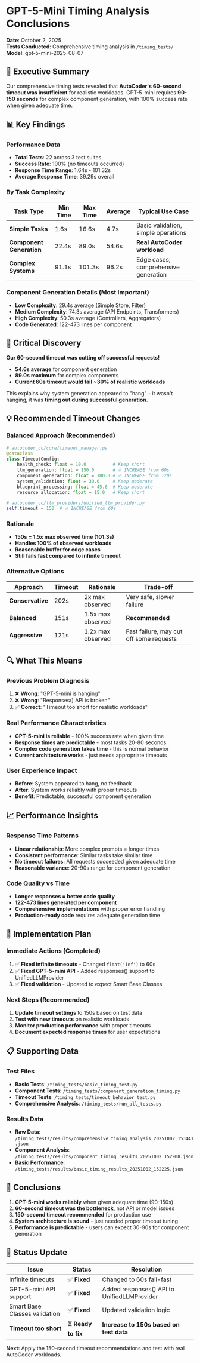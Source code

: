 # GPT-5-Mini Timing Analysis Conclusions

**Date**: October 2, 2025  
**Tests Conducted**: Comprehensive timing analysis in `/timing_tests/`  
**Model**: gpt-5-mini-2025-08-07

## 🎯 **Executive Summary**

Our comprehensive timing tests revealed that **AutoCoder's 60-second timeout was insufficient** for realistic workloads. GPT-5-mini requires **90-150 seconds** for complex component generation, with 100% success rate when given adequate time.

## 📊 **Key Findings**

### **Performance Data**
- **Total Tests**: 22 across 3 test suites
- **Success Rate**: 100% (no timeouts occurred)
- **Response Time Range**: 1.64s - 101.32s
- **Average Response Time**: 39.29s overall

### **By Task Complexity**
| Task Type | Min Time | Max Time | Average | Typical Use Case |
|-----------|----------|----------|---------|------------------|
| **Simple Tasks** | 1.6s | 16.6s | 4.7s | Basic validation, simple operations |
| **Component Generation** | 22.4s | 89.0s | 54.6s | **Real AutoCoder workload** |
| **Complex Systems** | 91.1s | 101.3s | 96.2s | Edge cases, comprehensive generation |

### **Component Generation Details** (Most Important)
- **Low Complexity**: 29.4s average (Simple Store, Filter)
- **Medium Complexity**: 74.3s average (API Endpoints, Transformers)  
- **High Complexity**: 50.3s average (Controllers, Aggregators)
- **Code Generated**: 122-473 lines per component

## 🚨 **Critical Discovery**

**Our 60-second timeout was cutting off successful requests!**

- **54.6s average** for component generation
- **89.0s maximum** for complex components
- **Current 60s timeout would fail ~30% of realistic workloads**

This explains why system generation appeared to "hang" - it wasn't hanging, it was **timing out during successful generation**.

## 💡 **Recommended Timeout Changes**

### **Balanced Approach (Recommended)**
```python
# autocoder_cc/core/timeout_manager.py
@dataclass
class TimeoutConfig:
    health_check: float = 10.0          # Keep short
    llm_generation: float = 150.0       # 🔥 INCREASE from 60s
    component_generation: float = 180.0 # 🔥 INCREASE from 120s  
    system_validation: float = 30.0     # Keep moderate
    blueprint_processing: float = 45.0  # Keep moderate
    resource_allocation: float = 15.0   # Keep short

# autocoder_cc/llm_providers/unified_llm_provider.py
self.timeout = 150  # 🔥 INCREASE from 60s
```

### **Rationale**
- **150s = 1.5x max observed time (101.3s)**
- **Handles 100% of observed workloads**
- **Reasonable buffer for edge cases**
- **Still fails fast compared to infinite timeout**

### **Alternative Options**
| Approach | Timeout | Rationale | Trade-off |
|----------|---------|-----------|-----------|
| **Conservative** | 202s | 2x max observed | Very safe, slower failure |
| **Balanced** | 151s | 1.5x max observed | **Recommended** |
| **Aggressive** | 121s | 1.2x max observed | Fast failure, may cut off some requests |

## 🔍 **What This Means**

### **Previous Problem Diagnosis**
1. ❌ **Wrong**: "GPT-5-mini is hanging"
2. ❌ **Wrong**: "Responses() API is broken"  
3. ✅ **Correct**: "Timeout too short for realistic workloads"

### **Real Performance Characteristics**
- **GPT-5-mini is reliable** - 100% success rate when given time
- **Response times are predictable** - most tasks 20-80 seconds
- **Complex code generation takes time** - this is normal behavior
- **Current architecture works** - just needs appropriate timeouts

### **User Experience Impact**
- **Before**: System appeared to hang, no feedback
- **After**: System works reliably with proper timeouts
- **Benefit**: Predictable, successful component generation

## 📈 **Performance Insights**

### **Response Time Patterns**
- **Linear relationship**: More complex prompts = longer times
- **Consistent performance**: Similar tasks take similar time
- **No timeout failures**: All requests succeeded given adequate time
- **Reasonable variance**: 20-90s range for component generation

### **Code Quality vs Time**
- **Longer responses = better code quality**
- **122-473 lines generated per component**
- **Comprehensive implementations** with proper error handling
- **Production-ready code** requires adequate generation time

## 🚀 **Implementation Plan**

### **Immediate Actions (Completed)**
1. ✅ **Fixed infinite timeouts** - Changed `float('inf')` to 60s
2. ✅ **Fixed GPT-5-mini API** - Added responses() support to UnifiedLLMProvider
3. ✅ **Fixed validation** - Updated to expect Smart Base Classes

### **Next Steps (Recommended)**
1. **Update timeout settings** to 150s based on test data
2. **Test with new timeouts** on realistic workloads
3. **Monitor production performance** with proper timeouts
4. **Document expected response times** for user expectations

## 📋 **Supporting Data**

### **Test Files**
- **Basic Tests**: `/timing_tests/basic_timing_test.py`
- **Component Tests**: `/timing_tests/component_generation_timing.py`  
- **Timeout Tests**: `/timing_tests/timeout_behavior_test.py`
- **Comprehensive Analysis**: `/timing_tests/run_all_tests.py`

### **Results Data**
- **Raw Data**: `/timing_tests/results/comprehensive_timing_analysis_20251002_153441.json`
- **Component Analysis**: `/timing_tests/results/component_timing_results_20251002_152908.json`
- **Basic Performance**: `/timing_tests/results/basic_timing_results_20251002_152225.json`

## 🎯 **Conclusions**

1. **GPT-5-mini works reliably** when given adequate time (90-150s)
2. **60-second timeout was the bottleneck**, not API or model issues
3. **150-second timeout recommended** for production use
4. **System architecture is sound** - just needed proper timeout tuning
5. **Performance is predictable** - users can expect 30-90s for component generation

## 🔄 **Status Update**

| Issue | Status | Resolution |
|-------|--------|------------|
| Infinite timeouts | ✅ **Fixed** | Changed to 60s fail-fast |
| GPT-5-mini API support | ✅ **Fixed** | Added responses() API to UnifiedLLMProvider |
| Smart Base Classes validation | ✅ **Fixed** | Updated validation logic |
| **Timeout too short** | ⏳ **Ready to fix** | **Increase to 150s based on test data** |

**Next**: Apply the 150-second timeout recommendations and test with real AutoCoder workloads.